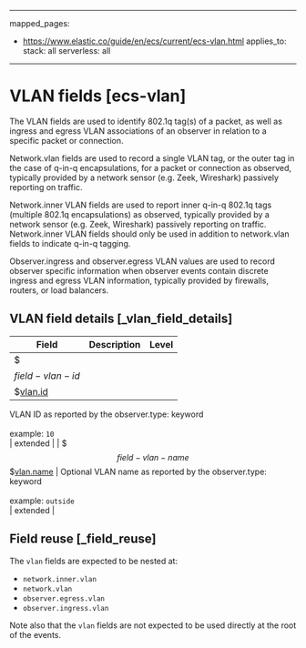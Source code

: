<!-- This file is automatically generated. Don't edit it manually! -->
---
mapped_pages:
  - https://www.elastic.co/guide/en/ecs/current/ecs-vlan.html
applies_to:
  stack: all
  serverless: all
---

# VLAN fields [ecs-vlan]

The VLAN fields are used to identify 802.1q tag(s) of a packet, as well as ingress and egress VLAN associations of an observer in relation to a specific packet or connection.

Network.vlan fields are used to record a single VLAN tag, or the outer tag in the case of q-in-q encapsulations, for a packet or connection as observed, typically provided by a network sensor (e.g. Zeek, Wireshark) passively reporting on traffic.

Network.inner VLAN fields are used to report inner q-in-q 802.1q tags (multiple 802.1q encapsulations) as observed, typically provided by a network sensor  (e.g. Zeek, Wireshark) passively reporting on traffic. Network.inner VLAN fields should only be used in addition to network.vlan fields to indicate q-in-q tagging.

Observer.ingress and observer.egress VLAN values are used to record observer specific information when observer events contain discrete ingress and egress VLAN information, typically provided by firewalls, routers, or load balancers.

## VLAN field details [_vlan_field_details]

| Field | Description | Level |
| --- | --- | --- |
| $$$field-vlan-id$$$[vlan.id](#field-vlan-id) |
VLAN ID as reported by the observer.type: keyword<br><br>
example: `10`<br> | extended |
| $$$field-vlan-name$$$[vlan.name](#field-vlan-name) |
Optional VLAN name as reported by the observer.type: keyword<br><br>
example: `outside`<br> | extended |

## Field reuse [_field_reuse]

The `vlan` fields are expected to be nested at:

* `network.inner.vlan`
* `network.vlan`
* `observer.egress.vlan`
* `observer.ingress.vlan`

Note also that the `vlan` fields are not expected to be used directly at the root of the events.
